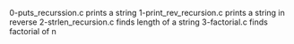 0-puts_recurssion.c prints a string
1-print_rev_recursion.c prints a string in reverse
2-strlen_recursion.c finds length of a string
3-factorial.c finds factorial of n
